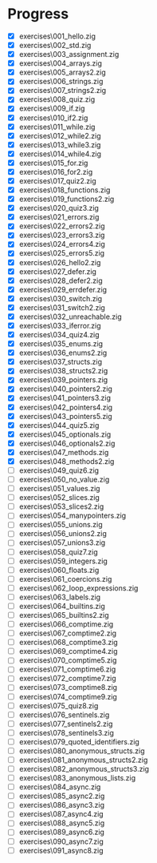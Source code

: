 # Progress

- [x] exercises\001_hello.zig
- [x] exercises\002_std.zig
- [x] exercises\003_assignment.zig
- [x] exercises\004_arrays.zig
- [x] exercises\005_arrays2.zig
- [x] exercises\006_strings.zig
- [x] exercises\007_strings2.zig
- [x] exercises\008_quiz.zig
- [x] exercises\009_if.zig
- [x] exercises\010_if2.zig
- [x] exercises\011_while.zig
- [x] exercises\012_while2.zig
- [x] exercises\013_while3.zig
- [x] exercises\014_while4.zig
- [x] exercises\015_for.zig
- [x] exercises\016_for2.zig
- [x] exercises\017_quiz2.zig
- [x] exercises\018_functions.zig
- [x] exercises\019_functions2.zig
- [x] exercises\020_quiz3.zig
- [x] exercises\021_errors.zig
- [x] exercises\022_errors2.zig
- [x] exercises\023_errors3.zig
- [x] exercises\024_errors4.zig
- [x] exercises\025_errors5.zig
- [x] exercises\026_hello2.zig
- [x] exercises\027_defer.zig
- [x] exercises\028_defer2.zig
- [x] exercises\029_errdefer.zig
- [x] exercises\030_switch.zig
- [x] exercises\031_switch2.zig
- [x] exercises\032_unreachable.zig
- [x] exercises\033_iferror.zig
- [x] exercises\034_quiz4.zig
- [x] exercises\035_enums.zig
- [x] exercises\036_enums2.zig
- [x] exercises\037_structs.zig
- [x] exercises\038_structs2.zig
- [x] exercises\039_pointers.zig
- [x] exercises\040_pointers2.zig
- [x] exercises\041_pointers3.zig
- [x] exercises\042_pointers4.zig
- [x] exercises\043_pointers5.zig
- [x] exercises\044_quiz5.zig
- [x] exercises\045_optionals.zig
- [x] exercises\046_optionals2.zig
- [x] exercises\047_methods.zig
- [x] exercises\048_methods2.zig
- [ ] exercises\049_quiz6.zig
- [ ] exercises\050_no_value.zig
- [ ] exercises\051_values.zig
- [ ] exercises\052_slices.zig
- [ ] exercises\053_slices2.zig
- [ ] exercises\054_manypointers.zig
- [ ] exercises\055_unions.zig
- [ ] exercises\056_unions2.zig
- [ ] exercises\057_unions3.zig
- [ ] exercises\058_quiz7.zig
- [ ] exercises\059_integers.zig
- [ ] exercises\060_floats.zig
- [ ] exercises\061_coercions.zig
- [ ] exercises\062_loop_expressions.zig
- [ ] exercises\063_labels.zig
- [ ] exercises\064_builtins.zig
- [ ] exercises\065_builtins2.zig
- [ ] exercises\066_comptime.zig
- [ ] exercises\067_comptime2.zig
- [ ] exercises\068_comptime3.zig
- [ ] exercises\069_comptime4.zig
- [ ] exercises\070_comptime5.zig
- [ ] exercises\071_comptime6.zig
- [ ] exercises\072_comptime7.zig
- [ ] exercises\073_comptime8.zig
- [ ] exercises\074_comptime9.zig
- [ ] exercises\075_quiz8.zig
- [ ] exercises\076_sentinels.zig
- [ ] exercises\077_sentinels2.zig
- [ ] exercises\078_sentinels3.zig
- [ ] exercises\079_quoted_identifiers.zig
- [ ] exercises\080_anonymous_structs.zig
- [ ] exercises\081_anonymous_structs2.zig
- [ ] exercises\082_anonymous_structs3.zig
- [ ] exercises\083_anonymous_lists.zig
- [ ] exercises\084_async.zig
- [ ] exercises\085_async2.zig
- [ ] exercises\086_async3.zig
- [ ] exercises\087_async4.zig
- [ ] exercises\088_async5.zig
- [ ] exercises\089_async6.zig
- [ ] exercises\090_async7.zig
- [ ] exercises\091_async8.zig
